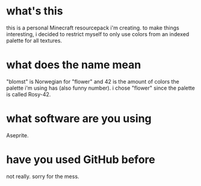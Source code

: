 # what's this
this is a personal Minecraft resourcepack i'm creating. to make things interesting, i decided to restrict myself to only use colors from an indexed palette for all textures.

# what does the name mean
"blomst" is Norwegian for "flower" and 42 is the amount of colors the palette i'm using has (also funny number). i chose "flower" since the palette is called Rosy-42.

# what software are you using
Aseprite.

# have you used GitHub before
not really. sorry for the mess.

